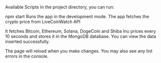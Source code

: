 Available Scripts
In the project directory, you can run:

npm start
Runs the app in the development mode.
The app fetches the crypto price from LiveCoinWatch API

It fetches Bitcoin, Ethereum, Solana, DogeCoin and Shiba Inu prices every 10 seconds and stores it in the MongoDB database.
You can view the data inserted successfully.

The page will reload when you make changes.
You may also see any lint errors in the console.
